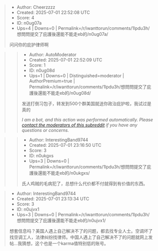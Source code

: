 > - Author: Cheerzzzz
> - Created: 2025-07-01 22:52:08 UTC
> - Score: 4
> - ID: n0ug07a
> - Ups=4 | Downs=0 | Permalink=/r/iwanttorun/comments/1lpdu3h/想問問提交了庇護後還能不能走eb的/n0ug07a/
>
> 问问你的庇护律师啊

>> - Author: AutoModerator
>> - Created: 2025-07-01 22:52:09 UTC
>> - Score: 1
>> - ID: n0ug08d
>> - Ups=1 | Downs=0 | Distinguished=moderator | AuthorPremium=true | Permalink=/r/iwanttorun/comments/1lpdu3h/想問問提交了庇護後還能不能走eb的/n0ug08d/
>>
>> 发送打倒习包子，转发到500个群美国就送你政治庇护啦，我试过是真的
>> 
>> *I am a bot, and this action was performed automatically. Please [contact the moderators of this subreddit](/message/compose/?to=/r/iwanttorun) if you have any questions or concerns.*

>> - Author: InterestingBand9744
>> - Created: 2025-07-01 23:16:50 UTC
>> - Score: 3
>> - ID: n0ukgxs
>> - Ups=3 | Downs=0 | Permalink=/r/iwanttorun/comments/1lpdu3h/想問問提交了庇護後還能不能走eb的/n0ukgxs/
>>
>> 氏人鸡贼的毛病犯了，总想什么代价都不付就得到有价值的东西。

> - Author: InterestingBand9744
> - Created: 2025-07-01 23:13:34 UTC
> - Score: 3
> - ID: n0ujvx1
> - Ups=3 | Downs=0 | Permalink=/r/iwanttorun/comments/1lpdu3h/想問問提交了庇護後還能不能走eb的/n0ujvx1/
>
> 想套信息吗？美国人遇上自己解决不了的问题，都去找专业人士。空调坏了找空调工人，法律纠纷找律师。中国人遇上了自己解决不了的问题就网上发帖...我猜想，这个也是一个karma值特别低的账号。
